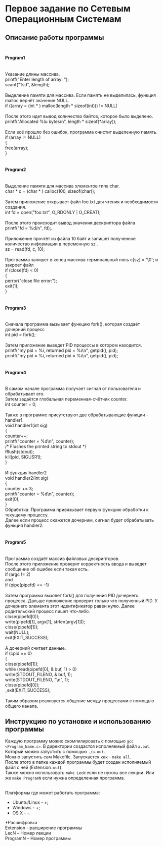# Первое задание по Сетевым Операционным Системам
## Описание работы программы</br></br>
#### Program1</br></br>

Указание длины массива. </br>
printf("Enter length of array: ");</br>
scanf("%d", &length);</br></br>
Выделение памяти для массива. Если память не выделилась, функция malloc вернёт значение NULL. </br>
if ((array = (int * ) malloc(length * sizeof(int))) != NULL)</br></br>
После этого идет вывод количество байтов, которое было выделено.</br>
printf("Allocated %lu bytes\n", length * sizeof(*array)); </br></br>
Если всё прошло без ошибок, программа очистит выделенную память.</br>
if (array != NULL)</br>
{</br>
free(array);</br>
}</br></br>
#### Program2</br></br>
Выделение памяти для массива элементов типа char.</br>
char * c = (char * ) calloc(100, sizeof(char));</br></br>
 Затем приложение открывает файл foo.txt для чтения и необходимости создания.</br>
int fd = open("foo.txt", O_RDONLY | O_CREAT);</br></br>
После этого происходит вывод значения дескриптора файла</br> 
printf("fd = %d/n", fd);.</br> </br>
Приложение прочтёт из файла 10 байт и запишет полученное количество информации в переменную sz .</br>
sz = read(fd, c, 10);</br></br>
Программа запишет в конец массива терминальный ноль c[sz] = '\0'; и закроет файл</br>
if (close(fd) < 0)</br>
{</br>
perror("close file error:");</br>
exit(1);</br>
}</br></br>
#### Program3</br></br>
Сначала программа вызывает функцию fork(), которая создаёт дочерний процесс </br>
int pid = fork();</br></br>
Затем приложение выведет PID процессы в котором находится.</br>
printf("my pid = %i, returned pid = %i\n", getpid(), pid);</br>
printf("my pid = %i, returned pid = %i\n", getpid(), pid);</br></br>

#### Program4</br></br>
В самом начале программа получает сигнал от пользователя и обрабатывает его.</br>
Затем задаётся глобальная переменная-счётчик counter. </br>
int counter = 0;</br></br>
Также в программе присутствуют две обрабатывающие функции - handler1.</br>
void handler1(int sig)</br>
{</br>
  counter++;</br>
  printf("counter = %d\n", counter);</br>
  /* Flushes the printed string to stdout */</br>
  fflush(stdout);</br>
  kill(pid, SIGUSR1);</br>
}</br></br>
И функция handler2 </br>
void handler2(int sig)</br>
{</br>
  counter += 3;</br>
  printf("counter = %d\n", counter);</br>
  exit(0);</br>
}</br>
Обработка: Программа привязывает первую функцию обработки к текущему процессу.</br>
Далее если процесс окажется дочерним, сигнал будет обрабатывать функция handler2.</br></br>
#### Program5</br></br>
Программа создаёт массив файловых дескрипторов.</br>
После этого приложение проверит корректность ввода и выведет сообщение об ошибке если такая есть. </br>
if (argc != 2)</br>
and</br>
if (pipe(pipefd) == -1)</br></br>
Затем программа вызовет fork() для получения PID дочернего процесса. Дальше приложение проверит только что полученный PID. У дочернего элемента этот идентификатор равен нулю. Далее родительский процесс пишет что-либо.</br>
    close(pipefd[0]);</br>
    write(pipefd[1], argv[1], strlen(argv[1]));</br>
    close(pipefd[1]);</br>
    wait(NULL); </br>
    exit(EXIT_SUCCESS);</br></br>
А дочерний cчитает данные.</br>
if (cpid == 0) </br>
{</br>
    close(pipefd[1]); </br>
    while (read(pipefd[0], & buf, 1) > 0)</br>
      write(STDOUT_FILENO, & buf, 1);</br>
    write(STDOUT_FILENO, "\n", 1);</br>
    close(pipefd[0]);</br>
    _exit(EXIT_SUCCESS);</br></br>
Таким образом реализуется общение между процессами с помощью общего канала.</br>






















## Инструкцию по установке и использованию программы
Каждую программу можно скомпилировать с помощью `gcc <Program_Name.c>`. В директории создастся исполняемый файл `a.out`. Который можно запустить с помощью `./a.out`. </br>
Можно запустить сам Makefile. Запускается как - `make all`. </br>
После этого в папке каждой программы будет создан исполняемый файл с ней (Extension`.out`). </br>
Также можно использовать `make LecN` если не нужны все лекции. Или же `make ProgramN` если нужна определенная программа.</br></br>

Платформы где может работать программа:
+ Ubuntu/Linux - +;
+ Windows - +;
+ OS X - -.

*Расшифровка</br>
Extension - расширение программы</br>
LecN – Номер лекции</br>
ProgramN – Номер программы
